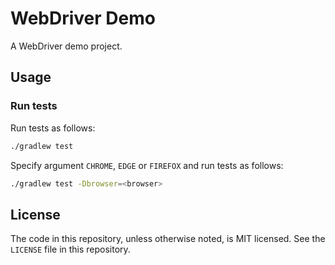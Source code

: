 # WebDriver Demo

A WebDriver demo project.

## Usage

### Run tests

Run tests as follows:

```bash
./gradlew test
```

Specify argument <browser> `CHROME`, `EDGE` or `FIREFOX` and run tests as follows:

```bash
./gradlew test -Dbrowser=<browser>
```

## License

The code in this repository, unless otherwise noted, is MIT licensed. See the `LICENSE` file in this repository.
